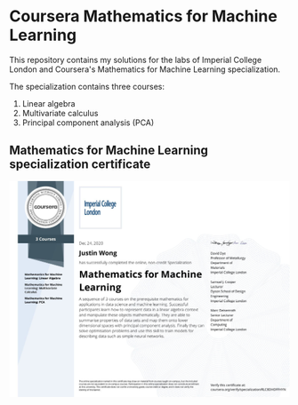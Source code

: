 # Coursera Mathematics for Machine Learning

This repository contains my solutions for the labs of Imperial College London and Coursera's Mathematics for Machine Learning specialization.

The specialization contains three courses:

1. Linear algebra
2. Multivariate calculus
3. Principal component analysis (PCA)


## Mathematics for Machine Learning specialization certificate

![Coursera Certificate](assets/Coursera_RLC8DHDFFHYN.jpg "Mathematics for Machine Learning Specialization")

